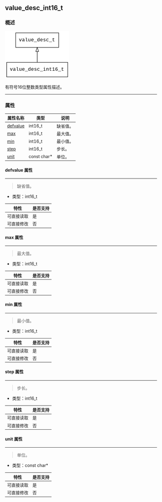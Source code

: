 ## value\_desc\_int16\_t
### 概述
![image](images/value_desc_int16_t_0.png)

有符号16位整数类型属性描述。

----------------------------------
### 属性
<p id="value_desc_int16_t_properties">

| 属性名称 | 类型 | 说明 | 
| -------- | ----- | ------------ | 
| <a href="#value_desc_int16_t_defvalue">defvalue</a> | int16\_t | 缺省值。 |
| <a href="#value_desc_int16_t_max">max</a> | int16\_t | 最大值。 |
| <a href="#value_desc_int16_t_min">min</a> | int16\_t | 最小值。 |
| <a href="#value_desc_int16_t_step">step</a> | int16\_t | 步长。 |
| <a href="#value_desc_int16_t_unit">unit</a> | const char* | 单位。 |
#### defvalue 属性
-----------------------
> <p id="value_desc_int16_t_defvalue">缺省值。


* 类型：int16\_t

| 特性 | 是否支持 |
| -------- | ----- |
| 可直接读取 | 是 |
| 可直接修改 | 否 |
#### max 属性
-----------------------
> <p id="value_desc_int16_t_max">最大值。


* 类型：int16\_t

| 特性 | 是否支持 |
| -------- | ----- |
| 可直接读取 | 是 |
| 可直接修改 | 否 |
#### min 属性
-----------------------
> <p id="value_desc_int16_t_min">最小值。


* 类型：int16\_t

| 特性 | 是否支持 |
| -------- | ----- |
| 可直接读取 | 是 |
| 可直接修改 | 否 |
#### step 属性
-----------------------
> <p id="value_desc_int16_t_step">步长。


* 类型：int16\_t

| 特性 | 是否支持 |
| -------- | ----- |
| 可直接读取 | 是 |
| 可直接修改 | 否 |
#### unit 属性
-----------------------
> <p id="value_desc_int16_t_unit">单位。


* 类型：const char*

| 特性 | 是否支持 |
| -------- | ----- |
| 可直接读取 | 是 |
| 可直接修改 | 否 |
